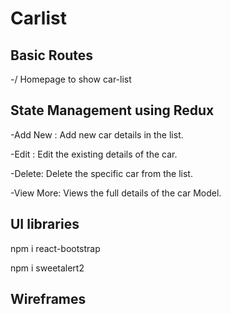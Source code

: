 # Carlist

<h2> Basic Routes </h2>
 -/  Homepage to show car-list

<h2>State Management using Redux </h2>

  -Add New : Add new car details in the list.
  
  -Edit : Edit the existing details of the car.
  
  -Delete: Delete the specific car from the list.
  
  -View More: Views the full details of the car Model.
  
  <h2>UI libraries</h2>
  
  npm i react-bootstrap
     
  npm i sweetalert2 
     

<h2> Wireframes<h2>
